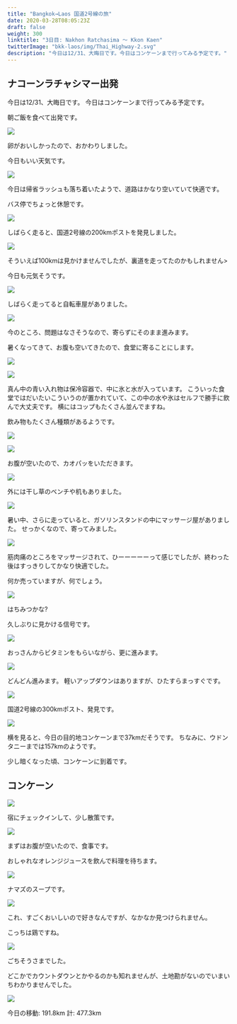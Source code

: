 ```yaml
---
title: "Bangkok→Laos 国道2号線の旅"
date: 2020-03-28T08:05:23Z
draft: false
weight: 300
linktitle: "3日目: Nakhon Ratchasima ～ Kkon Kaen"
twitterImage: "bkk-laos/img/Thai_Highway-2.svg"
description: "今日は12/31、大晦日です。今日はコンケーンまで行ってみる予定です。"
---
```

## ナコーンラチャシマー出発

今日は12/31、大晦日です。
今日はコンケーンまで行ってみる予定です。

朝ご飯を食べて出発です。

![](../img/img_7997.jpg)

卵がおいしかったので、おかわりしました。

今日もいい天気です。

![](../img/img_7999.jpg)


今日は帰省ラッシュも落ち着いたようで、道路はかなり空いていて快適です。

バス停でちょっと休憩です。

![](../img/img_8004.jpg)

しばらく走ると、国道2号線の200kmポストを発見しました。

![](../img/img_8005.jpg)

そういえば100kmは見かけませんでしたが、裏道を走ってたのかもしれません>

今日も元気そうです。

![](../img/img_8006.jpg)

しばらく走ってると自転車屋がありました。

![](../img/img_8008.jpg)

今のところ、問題はなさそうなので、寄らずにそのまま進みます。

暑くなってきて、お腹も空いてきたので、食堂に寄ることにします。

![](../img/img_8010.jpg)

![](../img/img_8009.jpg)

真ん中の青い入れ物は保冷容器で、中に氷と水が入っています。
こういった食堂ではだいたいこういうのが置かれていて、この中の水や氷はセルフで勝手に飲んで大丈夫です。
横にはコップもたくさん並んでますね。

飲み物もたくさん種類があるようです。

![](../img/img_8011.jpg)

![](../img/img_8012.jpg)

お腹が空いたので、カオパッをいただきます。

![](../img/img_8013.jpg)

外には干し草のベンチや机もありました。

![](../img/img_8014.jpg)

暑い中、さらに走っていると、ガソリンスタンドの中にマッサージ屋がありました。
せっかくなので、寄ってみました。

![](../img/img_8016.jpg)

筋肉痛のところをマッサージされて、ひーーーーーって感じでしたが、終わった後はすっきりしてかなり快適でした。

何か売っていますが、何でしょう。

![](../img/img_8017.jpg)

はちみつかな?

久しぶりに見かける信号です。

![](../img/img_8018.jpg)

おっさんからビタミンをもらいながら、更に進みます。

![](../img/img_8019.jpg)

どんどん進みます。
軽いアップダウンはありますが、ひたすらまっすぐです。

![](../img/img_8020.jpg)

国道2号線の300kmポスト、発見です。

![](../img/img_8021.jpg)

横を見ると、今日の目的地コンケーンまで37kmだそうです。
ちなみに、ウドンタニーまでは157kmのようです。

少し暗くなった頃、コンケーンに到着です。

## コンケーン

![](../img/img_8023.jpg)

宿にチェックインして、少し散策です。

![](../img/img_8025.jpg)

まずはお腹が空いたので、食事です。

おしゃれなオレンジジュースを飲んで料理を待ちます。

![](../img/img_8026.jpg)

ナマズのスープです。

![](../img/img_8027.jpg)

これ、すごくおいしいので好きなんですが、なかなか見つけられません。

こっちは鶏ですね。

![](../img/img_8028.jpg)

ごちそうさまでした。

どこかでカウントダウンとかやるのかも知れませんが、土地勘がないのでいまいちわかりませんでした。

[![](../img/day3.png)](https://www.strava.com/activities/2969963876)

今日の移動: 191.8km 計: 477.3km

